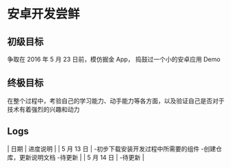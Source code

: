 # 安卓开发尝鲜

## 初级目标

争取在 2016 年 5 月 23 日前，模仿掘金 App， 捣鼓过一个小的安卓应用 Demo

## 终极目标

在整个过程中，考验自己的学习能力、动手能力等各方面，以及验证自己是否对于技术有着强烈的兴趣和动力

## Logs

| 日期 | 进度说明 |
| 5 月 13 日  | -初步下载安装开发过程中所需要的组件 -创建仓库，更新说明文档  -待更新 |
| 5 月 14 日  |  -待更新 |
